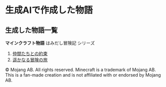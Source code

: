 # 生成AIで作成した物語
## 生成した物語一覧

**マインクラフト物語**
はみだし冒険記 シリーズ

1. [仲間たちとの約束](https://t2k2pp.github.io/AIXA/story/1.仲間たちとの約束－本編ー.html)
2. [遥かなる冒険の旅](https://t2k2pp.github.io/AIXA/story/2.遥かなる冒険の旅ー本編ー.html)

© Mojang AB. All rights reserved. Minecraft is a trademark of Mojang AB.
This is a fan-made creation and is not affiliated with or endorsed by Mojang AB.
